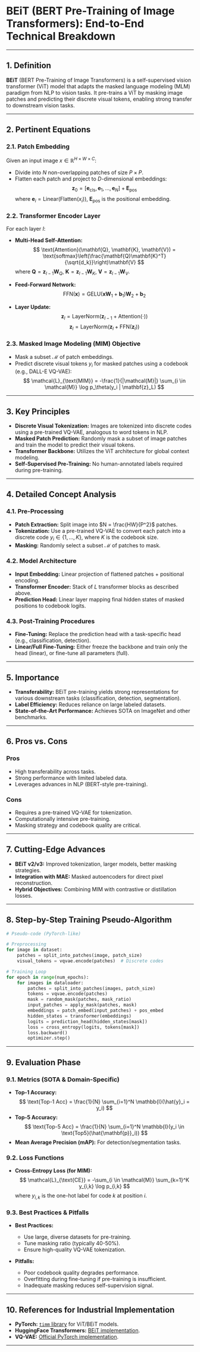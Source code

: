 
# BEiT (BERT Pre-Training of Image Transformers): End-to-End Technical Breakdown

---

## 1. **Definition**

**BEiT** (BERT Pre-Training of Image Transformers) is a self-supervised vision transformer (ViT) model that adapts the masked language modeling (MLM) paradigm from NLP to vision tasks. It pre-trains a ViT by masking image patches and predicting their discrete visual tokens, enabling strong transfer to downstream vision tasks.

---

## 2. **Pertinent Equations**

### 2.1. **Patch Embedding**
Given an input image $x \in \mathbb{R}^{H \times W \times C}$:
- Divide into $N$ non-overlapping patches of size $P \times P$.
- Flatten each patch and project to $D$-dimensional embeddings:
  $$
  \mathbf{z}_0 = [\mathbf{e}_{\text{cls}}, \mathbf{e}_1, \ldots, \mathbf{e}_N] + \mathbf{E}_{\text{pos}}
  $$
  where $\mathbf{e}_i = \text{Linear}(\text{Flatten}(x_i))$, $\mathbf{E}_{\text{pos}}$ is the positional embedding.

### 2.2. **Transformer Encoder Layer**
For each layer $l$:
- **Multi-Head Self-Attention:**
  $$
  \text{Attention}(\mathbf{Q}, \mathbf{K}, \mathbf{V}) = \text{softmax}\left(\frac{\mathbf{Q}\mathbf{K}^T}{\sqrt{d_k}}\right)\mathbf{V}
  $$
  where $\mathbf{Q} = \mathbf{z}_{l-1}\mathbf{W}_Q$, $\mathbf{K} = \mathbf{z}_{l-1}\mathbf{W}_K$, $\mathbf{V} = \mathbf{z}_{l-1}\mathbf{W}_V$.

- **Feed-Forward Network:**
  $$
  \text{FFN}(\mathbf{x}) = \text{GELU}(\mathbf{x}\mathbf{W}_1 + \mathbf{b}_1)\mathbf{W}_2 + \mathbf{b}_2
  $$

- **Layer Update:**
  $$
  \mathbf{z}_l = \text{LayerNorm}(\mathbf{z}_{l-1} + \text{Attention}(\cdot))
  $$
  $$
  \mathbf{z}_l = \text{LayerNorm}(\mathbf{z}_l + \text{FFN}(\mathbf{z}_l))
  $$

### 2.3. **Masked Image Modeling (MIM) Objective**
- Mask a subset $\mathcal{M}$ of patch embeddings.
- Predict discrete visual tokens $y_i$ for masked patches using a codebook (e.g., DALL-E VQ-VAE):
  $$
  \mathcal{L}_{\text{MIM}} = -\frac{1}{|\mathcal{M}|} \sum_{i \in \mathcal{M}} \log p_\theta(y_i | \mathbf{z}_L)
  $$

---

## 3. **Key Principles**

- **Discrete Visual Tokenization:** Images are tokenized into discrete codes using a pre-trained VQ-VAE, analogous to word tokens in NLP.
- **Masked Patch Prediction:** Randomly mask a subset of image patches and train the model to predict their visual tokens.
- **Transformer Backbone:** Utilizes the ViT architecture for global context modeling.
- **Self-Supervised Pre-Training:** No human-annotated labels required during pre-training.

---

## 4. **Detailed Concept Analysis**

### 4.1. **Pre-Processing**

- **Patch Extraction:** Split image into $N = \frac{HW}{P^2}$ patches.
- **Tokenization:** Use a pre-trained VQ-VAE to convert each patch into a discrete code $y_i \in \{1, \ldots, K\}$, where $K$ is the codebook size.
- **Masking:** Randomly select a subset $\mathcal{M}$ of patches to mask.

### 4.2. **Model Architecture**

- **Input Embedding:** Linear projection of flattened patches + positional encoding.
- **Transformer Encoder:** Stack of $L$ transformer blocks as described above.
- **Prediction Head:** Linear layer mapping final hidden states of masked positions to codebook logits.

### 4.3. **Post-Training Procedures**

- **Fine-Tuning:** Replace the prediction head with a task-specific head (e.g., classification, detection).
- **Linear/Full Fine-Tuning:** Either freeze the backbone and train only the head (linear), or fine-tune all parameters (full).

---

## 5. **Importance**

- **Transferability:** BEiT pre-training yields strong representations for various downstream tasks (classification, detection, segmentation).
- **Label Efficiency:** Reduces reliance on large labeled datasets.
- **State-of-the-Art Performance:** Achieves SOTA on ImageNet and other benchmarks.

---

## 6. **Pros vs. Cons**

### **Pros**
- High transferability across tasks.
- Strong performance with limited labeled data.
- Leverages advances in NLP (BERT-style pre-training).

### **Cons**
- Requires a pre-trained VQ-VAE for tokenization.
- Computationally intensive pre-training.
- Masking strategy and codebook quality are critical.

---

## 7. **Cutting-Edge Advances**

- **BEiT v2/v3:** Improved tokenization, larger models, better masking strategies.
- **Integration with MAE:** Masked autoencoders for direct pixel reconstruction.
- **Hybrid Objectives:** Combining MIM with contrastive or distillation losses.

---

## 8. **Step-by-Step Training Pseudo-Algorithm**

```python
# Pseudo-code (PyTorch-like)

# Preprocessing
for image in dataset:
    patches = split_into_patches(image, patch_size)
    visual_tokens = vqvae.encode(patches)  # Discrete codes

# Training Loop
for epoch in range(num_epochs):
    for images in dataloader:
        patches = split_into_patches(images, patch_size)
        tokens = vqvae.encode(patches)
        mask = random_mask(patches, mask_ratio)
        input_patches = apply_mask(patches, mask)
        embeddings = patch_embed(input_patches) + pos_embed
        hidden_states = transformer(embeddings)
        logits = prediction_head(hidden_states[mask])
        loss = cross_entropy(logits, tokens[mask])
        loss.backward()
        optimizer.step()
```

---

## 9. **Evaluation Phase**

### 9.1. **Metrics (SOTA & Domain-Specific)**

- **Top-1 Accuracy:**
  $$
  \text{Top-1 Acc} = \frac{1}{N} \sum_{i=1}^N \mathbb{I}(\hat{y}_i = y_i)
  $$
- **Top-5 Accuracy:**
  $$
  \text{Top-5 Acc} = \frac{1}{N} \sum_{i=1}^N \mathbb{I}(y_i \in \text{Top5}(\hat{\mathbf{p}}_i))
  $$
- **Mean Average Precision (mAP):** For detection/segmentation tasks.

### 9.2. **Loss Functions**

- **Cross-Entropy Loss (for MIM):**
  $$
  \mathcal{L}_{\text{CE}} = -\sum_{i \in \mathcal{M}} \sum_{k=1}^K y_{i,k} \log p_{i,k}
  $$
  where $y_{i,k}$ is the one-hot label for code $k$ at position $i$.

### 9.3. **Best Practices & Pitfalls**

- **Best Practices:**
  - Use large, diverse datasets for pre-training.
  - Tune masking ratio (typically 40-50%).
  - Ensure high-quality VQ-VAE tokenization.

- **Pitfalls:**
  - Poor codebook quality degrades performance.
  - Overfitting during fine-tuning if pre-training is insufficient.
  - Inadequate masking reduces self-supervision signal.

---

## 10. **References for Industrial Implementation**

- **PyTorch:** [`timm` library](https://github.com/rwightman/pytorch-image-models) for ViT/BEiT models.
- **HuggingFace Transformers:** [BEiT implementation](https://huggingface.co/docs/transformers/model_doc/beit).
- **VQ-VAE:** [Official PyTorch implementation](https://github.com/deepmind/sonnet/blob/v2/sonnet/examples/vqvae_example.ipynb).

---